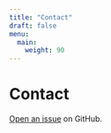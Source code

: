 ```yaml
---
title: "Contact"
draft: false
menu:
  main:
    weight: 90
---
```


# Contact

[Open an issue](https://github.com/Tianyi-Wu2003/hugo-mock-landing-page-autodeployed/issues/new) on GitHub.
